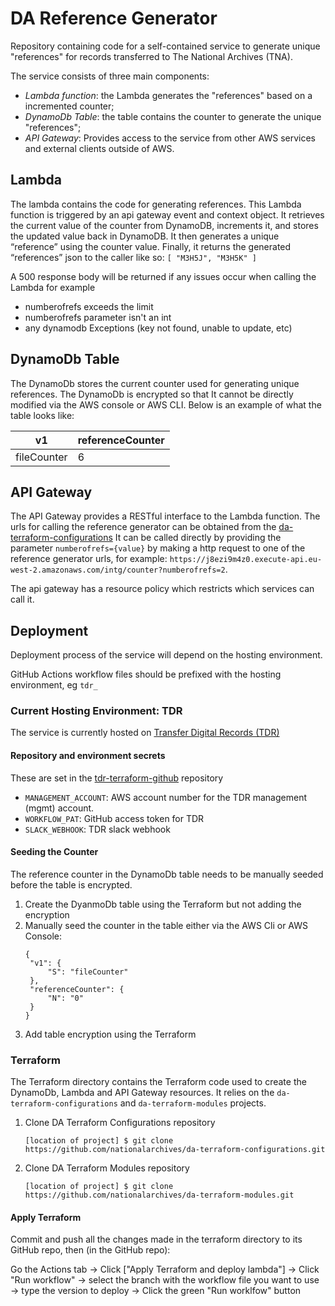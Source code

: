 # DA Reference Generator

Repository containing code for a self-contained service to generate unique "references" for records transferred to The National Archives (TNA).

The service consists of three main components:
* *Lambda function*: the Lambda generates the "references" based on a incremented counter;
* *DynamoDb Table*: the table contains the counter to generate the unique "references";
* *API Gateway*: Provides access to the service from other AWS services and external clients outside of AWS.

## Lambda

The lambda contains the code for generating references.
This Lambda function is triggered by an api gateway event and context object. It retrieves the current value of the counter from DynamoDB, increments it,
and stores the updated value back in DynamoDB. It then generates a unique “reference” using the counter value. Finally, it returns the generated “references” json to the caller like so:
`[
"M3H5J",
"M3H5K"
]`

A 500 response body will be returned if any issues occur when calling the Lambda for example 
* numberofrefs exceeds the limit
* numberofrefs parameter isn't an int
* any dynamodb Exceptions (key not found, unable to update, etc)

## DynamoDb Table

The DynamoDb stores the current counter used for generating unique references. The DynamoDb is encrypted so that It cannot be directly modified via the AWS console or AWS CLI.
Below is an example of what the table looks like:

| v1          | referenceCounter |
|-------------|------------------|
| fileCounter | 6                |


## API Gateway

The API Gateway provides a RESTful interface to the Lambda function. 
The urls for calling the reference generator can be obtained from the [da-terraform-configurations](https://github.com/nationalarchives/da-terraform-configurations/blob/main/tdr/main.tf#L35-L37)
It can be called directly by providing the parameter `numberofrefs={value}` by making a http request to one of the reference generator urls, for example:
`https://j8ezi9m4z0.execute-api.eu-west-2.amazonaws.com/intg/counter?numberofrefs=2`.

The api gateway has a resource policy which restricts which services can call it.

## Deployment

Deployment process of the service will depend on the hosting environment.

GitHub Actions workflow files should be prefixed with the hosting environment, eg `tdr_`

### Current Hosting Environment: TDR

The service is currently hosted on [Transfer Digital Records (TDR)](https://github.com/nationalarchives/tdr-dev-documentation)

#### Repository and environment secrets

These are set in the [tdr-terraform-github](https://github.com/nationalarchives/tdr-terraform-github) repository

* `MANAGEMENT_ACCOUNT`: AWS account number for the TDR management (mgmt) account.
* `WORKFLOW_PAT`: GitHub access token for TDR
* `SLACK_WEBHOOK`: TDR slack webhook

#### Seeding the Counter

The reference counter in the DynamoDb table needs to be manually seeded before the table is encrypted.

1. Create the DyanmoDb table using the Terraform but not adding the encryption
2. Manually seed the counter in the table either via the AWS Cli or AWS Console:
    ```
   {
     "v1": {
         "S": "fileCounter"
     },
     "referenceCounter": {
         "N": "0"
     }
   }
   ```
3. Add table encryption using the Terraform

### Terraform

The Terraform directory contains the Terraform code used to create the DynamoDb, Lambda and API Gateway resources.
It relies on the `da-terraform-configurations` and `da-terraform-modules` projects.

1. Clone DA Terraform Configurations repository

   ```
   [location of project] $ git clone https://github.com/nationalarchives/da-terraform-configurations.git
   ```

2. Clone DA Terraform Modules repository

   ```
   [location of project] $ git clone https://github.com/nationalarchives/da-terraform-modules.git
   ```

#### Apply Terraform 
Commit and push all the changes made in the terraform directory to its GitHub repo, then (in the GitHub repo):

Go the Actions tab -> Click ["Apply Terraform and deploy lambda"] -> Click "Run workflow" -> select the branch with the workflow file you want to use -> type the version to deploy -> Click the green "Run worklfow" button
